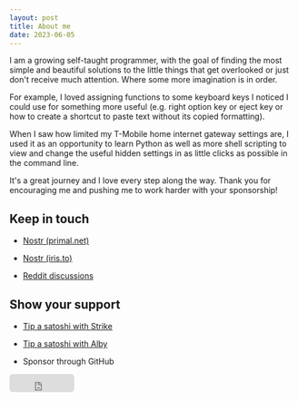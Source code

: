 ```yaml
---
layout: post
title: About me
date: 2023-06-05
---
```


I am a growing self-taught programmer, with the goal of finding the most simple and beautiful solutions to the little things that get overlooked or just don't receive much attention. Where some more imagination is in order.

For example, I loved assigning functions to some keyboard keys I noticed I could use for something more useful (e.g. right option key or eject key or how to create a shortcut to paste text without its copied formatting).

When I saw how limited my T-Mobile home internet gateway settings are, I used it as an opportunity to learn Python as well as more shell scripting to view and change the useful hidden settings in as little clicks as possible in the command line.

It's a great journey and I love every step along the way. Thank you for encouraging me and pushing me to work harder with your sponsorship!

## Keep in touch

- [Nostr (primal.net)](https://primal.net/profile/npub1vy40z9dxr943vkz6xp54elflf7hxcly46q2qwcpvzfy47qq3syxqqchgk3)

- [Nostr (iris.to)](https://iris.to/verity)

- [Reddit discussions](https://github.com/verityj/verityj.github.io/discussions/1)

## Show your support

- [Tip a satoshi with Strike](https://strike.me/verity/)

- [Tip a satoshi with Alby](https://getalby.com/p/verity)

- Sponsor through GitHub


<iframe src="https://github.com/sponsors/verityj/button" title="Sponsor verityj" height="32" width="114" style="border: 0; border-radius: 6px;"></iframe>
